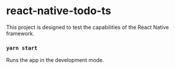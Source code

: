 # react-native-todo-ts

This project is designed to test the capabilities of the React Native framework.

### `yarn start`

Runs the app in the development mode.
